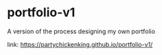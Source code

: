 # portfolio-v1
A version of the process designing my own portfolio

link: https://partychickenking.github.io/portfolio-v1/
